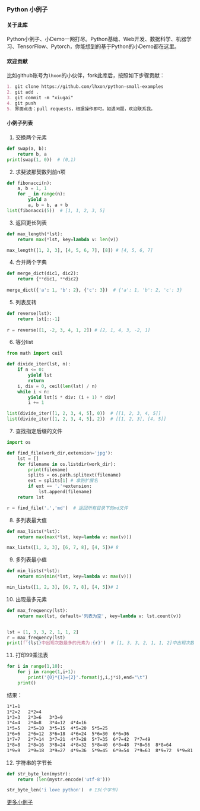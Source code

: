 ### Python 小例子

#### 关于此库

Python小例子、小Demo一网打尽。Python基础、Web开发、数据科学、机器学习、TensorFlow、Pytorch，你能想到的基于Python的小Demo都在这里。

#### 欢迎贡献

比如github账号为`lhxon`的小伙伴，fork此库后，按照如下步骤贡献：
```markdown
1. git clone https://github.com/lhxon/python-small-examples
2. git add . 
3. git commit -m "xiugai"
4. git push
5. 界面点击：pull requests，根据操作即可。如遇问题，欢迎联系我。
```

#### 小例子列表
1. 交换两个元素
```python
def swap(a, b):
    return b, a
print(swap(1, 0))  # (0,1)
```

2. 求斐波那契数列前n项
```python
def fibonacci(n):
    a, b = 1, 1
    for _ in range(n):
        yield a
        a, b = b, a + b
list(fibonacci(5))  # [1, 1, 2, 3, 5]
```

3. 返回更长列表
```python
def max_length(*lst):
    return max(*lst, key=lambda v: len(v))

max_length([1, 2, 3], [4, 5, 6, 7], [8]) # [4, 5, 6, 7]

```

4. 合并两个字典
```python
def merge_dict(dic1, dic2):
    return {**dic1, **dic2} 
    
merge_dict({'a': 1, 'b': 2}, {'c': 3})  # {'a': 1, 'b': 2, 'c': 3}
```

5. 列表反转
```python
def reverse(lst):
    return lst[::-1]
    
r = reverse([1, -2, 3, 4, 1, 2]) # [2, 1, 4, 3, -2, 1]
```

6. 等分list
```python
from math import ceil

def divide_iter(lst, n):
    if n <= 0:
        yield lst
        return
    i, div = 0, ceil(len(lst) / n)
    while i < n:
        yield lst[i * div: (i + 1) * div]
        i += 1

list(divide_iter([1, 2, 3, 4, 5], 0))  # [[1, 2, 3, 4, 5]]
list(divide_iter([1, 2, 3, 4, 5], 2))  # [[1, 2, 3], [4, 5]]
```
7. 查找指定后缀的文件
```python
import os

def find_file(work_dir,extension='jpg'):
    lst = []
    for filename in os.listdir(work_dir):
        print(filename)
        splits = os.path.splitext(filename)
        ext = splits[1] # 拿到扩展名
        if ext == '.'+extension:
            lst.append(filename)
    return lst

r = find_file('.','md')  # 返回所有目录下的md文件
```

8. 多列表最大值
```python 
def max_lists(*lst):
    return max(max(*lst, key=lambda v: max(v)))

max_lists([1, 2, 3], [6, 7, 8], [4, 5])# 8
```

9. 多列表最小值
```python
def min_lists(*lst):
    return min(min(*lst, key=lambda v: max(v)))

min_lists([1, 2, 3], [6, 7, 8], [4, 5])# 1 
```

10. 出现最多元素
```python
def max_frequency(lst):
    return max(lst, default='列表为空', key=lambda v: lst.count(v))


lst = [1, 3, 3, 2, 1, 1, 2]
r = max_frequency(lst)
print(f'{lst}中出现次数最多的元素为:{r}')  # [1, 3, 3, 2, 1, 1, 2]中出现次数最多的元素为:1
```
11. 打印99乘法表
```python
for i in range(1,10):
    for j in range(1,i+1):
        print('{0}*{1}={2}'.format(j,i,j*i),end="\t")
    print()
```
结果：
```markdown
1*1=1
1*2=2   2*2=4
1*3=3   2*3=6   3*3=9
1*4=4   2*4=8   3*4=12  4*4=16
1*5=5   2*5=10  3*5=15  4*5=20  5*5=25
1*6=6   2*6=12  3*6=18  4*6=24  5*6=30  6*6=36
1*7=7   2*7=14  3*7=21  4*7=28  5*7=35  6*7=42  7*7=49
1*8=8   2*8=16  3*8=24  4*8=32  5*8=40  6*8=48  7*8=56  8*8=64
1*9=9   2*9=18  3*9=27  4*9=36  5*9=45  6*9=54  7*9=63  8*9=72  9*9=81
```
12. 字符串的字节长
```python
def str_byte_len(mystr):
    return (len(mystr.encode('utf-8')))

str_byte_len('i love python')  # 13(个字节)
```





[更多小例子](./md/README.md)
















